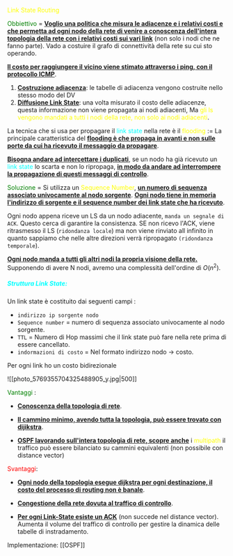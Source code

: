 <span style=color:yellow>Link State Routing</span>

<span style=color:green>Obbiettivo</span> = <b><u>Voglio una politica che misura le adiacenze e i relativi costi e che permetta ad ogni nodo della rete di venire a conoscenza dell'intera topologia della rete con i relativi costi sui vari link</u></b> (non solo i nodi che ne fanno parte).
Vado a costuire il grafo di connettività della rete su cui sto operando. 

<b><u>Il costo per raggiungere il vicino viene stimato attraverso i ping, con il protocollo ICMP</u></b>.


1. <b><u>Costruzione adiacenza</u></b>: le tabelle di adiacenza vengono costruite nello stesso modo del DV 
2. <b><u>Diffusione Link State</u></b>: una volta misurato il costo delle adiacenze, questa informazione non viene propagata ai nodi adiacenti, Ma <span style=color:yellow>gli ls vengono mandati a tutti i nodi della rete, non solo ai nodi adiacenti</span>.

La tecnica che si usa per propagare il <span style=color:cyan>link state</span> nella rete è il <span style=color:yellow>flooding</span> := La principale caratteristica del <b><u>flooding è che propaga in avanti e non sulle porte da cui ha ricevuto il messaggio da propagare</u></b>. 

  <b><u>Bisogna andare ad intercettare i duplicati</u></b>, se un nodo ha già ricevuto un <span style=color:cyan>link state</span> lo scarta e non lo ripropaga, <b><u>in modo da andare ad interrompere la propagazione di questi messaggi di controllo</u></b>.

 <span style=color:green>Soluzione</span> = Si utilizza un <span style=color:yellow>Sequence Number</span>, <b><u>un numero di sequenza associato univocamente al nodo sorgente</u></b>. <b><u>Ogni nodo tiene in memoria l'indirizzo di sorgente e il sequence number dei link state che ha ricevuto</u></b>. 

Ogni nodo appena riceve un LS da un nodo adiacente, `manda un segnale di ACK`. Questo cerca di garantire la consistenza. SE non ricevo l'ACK, viene ritrasmesso il LS (`ridondanza locale`) ma non viene rinviato all infinito in quanto sappiamo che nelle altre direzioni verrà ripropagato `(ridondanza temporale`). 

<b><u>Ogni nodo manda a tutti gli altri nodi la propria visione della rete.</u></b> Supponendo di avere N nodi, avremo una complessità dell'ordine di $O(n^2)$. 

<h5 style=color:cyan>Struttura Link State: </h5>

Un link state è costituito dai seguenti campi : 
- `indirizzo ip sorgente nodo`
- `Sequence number` = numero di sequenza associato univocamente al nodo sorgente. 
- `TTL` = Numero di Hop massimi che il link state può fare nella rete prima di essere cancellato. 
- `indormazioni di costo` = Nel formato indirizzo nodo -> costo. 

Per ogni link ho un costo bidirezionale

![[photo_5769355704325488905_y.jpg|500]]

<span style=color:green>Vantaggi</span> : 
- <b><u>Conoscenza della topologia di rete</u></b>. 

-  <b><u>Il cammino minimo, avendo tutta la topologia, può essere trovato con dijikstra</u></b>. 

- <b><u>OSPF lavorando sull'intera topologia di rete, scopre anche</u></b> i <span style=color:yellow>multipath</span> il traffico può essere bilanciato su cammini equivalenti (non possibile con distance vector)

<span style=color:red>Svantaggi</span>: 
- <b><u>Ogni nodo della topologia esegue dijkstra per ogni destinazione, il costo del processo di routing non è banale</u></b>.  

- <B><u>Congestione della rete dovuta al traffico di controllo</u></B>. 

- <b><u>Per ogni Link-State esiste un ACK</u></b> (non succede nel distance vector). Aumenta il volume del traffico di controllo per gestire la dinamica delle tabelle di instradamento. 


Implementazione: [[OSPF]]